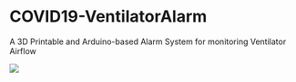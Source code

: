 # COVID19-VentilatorAlarm
A 3D Printable and Arduino-based Alarm System for monitoring Ventilator Airflow

![](Images/Schematic+Parts.png)
